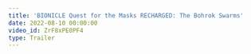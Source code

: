 ```yaml
---
title: 'BIONICLE Quest for the Masks RECHARGED: The Bohrok Swarms'
date: 2022-08-10 00:00:00
video_id: ZrF8xPE0PF4
type: Trailer
---
```

